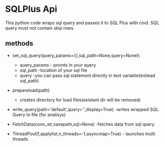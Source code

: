# SQLPlus Api
This python code wraps sql query and passes it to SQL Plus with cmd.
SQL query must not contain skip rows.

## methods
* set_sql_query(query_params={},sql_path=None,query=None)\
  * query_params - promts in your query
  * sql_path -location of your sql file
  * query -you can pass sql statement directly in text variable(instead sql_path)
  
* prepareload(path)
  * creates directory for load files(existant dir will be removed)
 
* write_query(path='default',query='',display=True) -writes wrapped SQL Query to file (for analisys)
* FetchData(conn_str,savepath,sql=None) -fetches data from sql query
* ThreadPool(f,applylist,n_threads=-1,asyncmap=True) - launches multi threads
 
